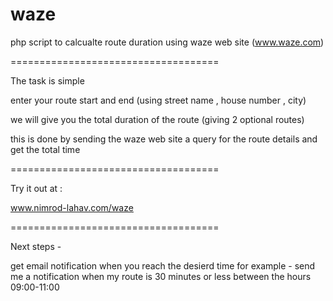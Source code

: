 waze
====================================

php script to calcualte route duration using waze web site (www.waze.com)

====================================

The task is simple 

enter your route start and end (using street name , house number , city)

we will give you the total duration of the route (giving 2 optional routes)

this is done by sending the waze web site a query for the route details and get the total time

====================================

Try it out at :

www.nimrod-lahav.com/waze

====================================

Next steps -

get email notification when you reach the desierd time
for example - send me a notification when my route is 30 minutes or less between the hours 09:00-11:00


